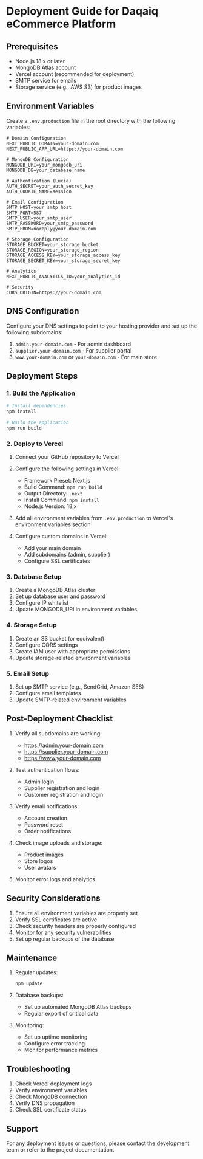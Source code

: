 # Deployment Guide for Daqaiq eCommerce Platform

## Prerequisites

- Node.js 18.x or later
- MongoDB Atlas account
- Vercel account (recommended for deployment)
- SMTP service for emails
- Storage service (e.g., AWS S3) for product images

## Environment Variables

Create a `.env.production` file in the root directory with the following variables:

```env
# Domain Configuration
NEXT_PUBLIC_DOMAIN=your-domain.com
NEXT_PUBLIC_APP_URL=https://your-domain.com

# MongoDB Configuration
MONGODB_URI=your_mongodb_uri
MONGODB_DB=your_database_name

# Authentication (Lucia)
AUTH_SECRET=your_auth_secret_key
AUTH_COOKIE_NAME=session

# Email Configuration
SMTP_HOST=your_smtp_host
SMTP_PORT=587
SMTP_USER=your_smtp_user
SMTP_PASSWORD=your_smtp_password
SMTP_FROM=noreply@your-domain.com

# Storage Configuration
STORAGE_BUCKET=your_storage_bucket
STORAGE_REGION=your_storage_region
STORAGE_ACCESS_KEY=your_storage_access_key
STORAGE_SECRET_KEY=your_storage_secret_key

# Analytics
NEXT_PUBLIC_ANALYTICS_ID=your_analytics_id

# Security
CORS_ORIGIN=https://your-domain.com
```

## DNS Configuration

Configure your DNS settings to point to your hosting provider and set up the following subdomains:

1. `admin.your-domain.com` - For admin dashboard
2. `supplier.your-domain.com` - For supplier portal
3. `www.your-domain.com` or `your-domain.com` - For main store

## Deployment Steps

### 1. Build the Application

```bash
# Install dependencies
npm install

# Build the application
npm run build
```

### 2. Deploy to Vercel

1. Connect your GitHub repository to Vercel
2. Configure the following settings in Vercel:
   - Framework Preset: Next.js
   - Build Command: `npm run build`
   - Output Directory: `.next`
   - Install Command: `npm install`
   - Node.js Version: 18.x

3. Add all environment variables from `.env.production` to Vercel's environment variables section

4. Configure custom domains in Vercel:
   - Add your main domain
   - Add subdomains (admin, supplier)
   - Configure SSL certificates

### 3. Database Setup

1. Create a MongoDB Atlas cluster
2. Set up database user and password
3. Configure IP whitelist
4. Update MONGODB_URI in environment variables

### 4. Storage Setup

1. Create an S3 bucket (or equivalent)
2. Configure CORS settings
3. Create IAM user with appropriate permissions
4. Update storage-related environment variables

### 5. Email Setup

1. Set up SMTP service (e.g., SendGrid, Amazon SES)
2. Configure email templates
3. Update SMTP-related environment variables

## Post-Deployment Checklist

1. Verify all subdomains are working:
   - https://admin.your-domain.com
   - https://supplier.your-domain.com
   - https://www.your-domain.com

2. Test authentication flows:
   - Admin login
   - Supplier registration and login
   - Customer registration and login

3. Verify email notifications:
   - Account creation
   - Password reset
   - Order notifications

4. Check image uploads and storage:
   - Product images
   - Store logos
   - User avatars

5. Monitor error logs and analytics

## Security Considerations

1. Ensure all environment variables are properly set
2. Verify SSL certificates are active
3. Check security headers are properly configured
4. Monitor for any security vulnerabilities
5. Set up regular backups of the database

## Maintenance

1. Regular updates:
   ```bash
   npm update
   ```

2. Database backups:
   - Set up automated MongoDB Atlas backups
   - Regular export of critical data

3. Monitoring:
   - Set up uptime monitoring
   - Configure error tracking
   - Monitor performance metrics

## Troubleshooting

1. Check Vercel deployment logs
2. Verify environment variables
3. Check MongoDB connection
4. Verify DNS propagation
5. Check SSL certificate status

## Support

For any deployment issues or questions, please contact the development team or refer to the project documentation. 